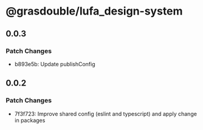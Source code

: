 # @grasdouble/lufa_design-system

## 0.0.3

### Patch Changes

- b893e5b: Update publishConfig

## 0.0.2

### Patch Changes

- 7f3f723: Improve shared config (eslint and typescript) and apply change in packages

